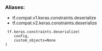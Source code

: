 ### Aliases:
- tf.compat.v1.keras.constraints.deserialize
- tf.compat.v2.keras.constraints.deserialize

```
 tf.keras.constraints.deserialize(
    config,
    custom_objects=None
)
```
